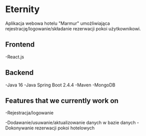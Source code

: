 <h1>Eternity</h1>
Aplikacja webowa hotelu "Marmur" umożliwiająca rejestrację/logowanie/składanie rezerwacji pokoi użytkownikowi.

<h2>Frontend</h2>
-React.js
<h2>Backend</h2>
-Java 16
-Java Spring Boot 2.4.4
-Maven
-MongoDB
<h2>Features that we currently work on</h2>
-Rejestracja/logowanie

-Dodawanie/usuwanie/aktualizowanie danych w bazie danych
-Dokonywanie rezerwacji pokoi hotelowych
